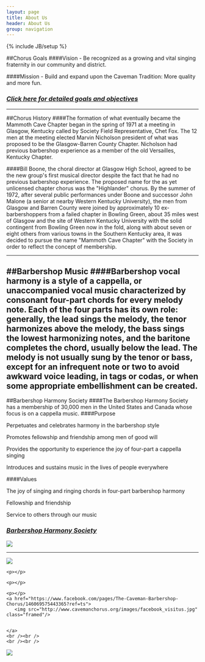 ```yaml
---
layout: page
title: About Us 
header: About Us
group: navigation
---
```

{% include JB/setup %}

##Chorus Goals
####Vision - Be recognized as a growing and vital singing fraternity in our community and district.
<p></p>
####Mission - Build and expand upon the Caveman Tradition:  More quality and more fun.
<p></p>

### [_Click here for detailed goals and objectives_](/goals.html)
---
##Chorus History
####The formation of what eventually became the Mammoth Cave Chapter began in the spring of 1971 at a meeting in Glasgow, Kentucky called by Society Field Representative, Chet Fox. The 12 men at the meeting elected Marvin Nicholson president of what was proposed to be the Glasgow-Barren County Chapter. Nicholson had previous barbershop experience as a member of the old Versailles, Kentucky Chapter.

 <p></p>

####Bill Boone, the choral director at Glasgow High School, agreed to be the new group's first musical director despite the fact that he had no previous barbershop experience. The proposed name for the as yet unlicensed chapter chorus was the "Highlander" chorus. By the summer of 1972, after several public performances under Boone and successor John Malone (a senior at nearby Western Kentucky University), the men from Glasgow and Barren County were joined by approximately 10 ex-barbershoppers from a failed chapter in Bowling Green, about 35 miles west of Glasgow and the site of Western Kentucky University with the solid contingent from Bowling Green now in the fold, along with about seven or eight others from various towns in the Southern Kentucky area, it was decided to pursue the name "Mammoth Cave Chapter" with the Society in order to reflect the concept of membership.


---
##Barbershop Music
####Barbershop vocal harmony is a style of a cappella, or unaccompanied vocal music characterized by consonant four-part chords for every melody note. Each of the four parts has its own role: generally, the lead sings the melody, the tenor harmonizes above the melody, the bass sings the lowest harmonizing notes, and the baritone completes the chord, usually below the lead. The melody is not usually sung by the tenor or bass, except for an infrequent note or two to avoid awkward voice leading, in tags or codas, or when some appropriate embellishment can be created. 
---
##Barbershop Harmony Society
####The Barbershop Harmony Society has a membership of 30,000 men in the United States and Canada whose focus is on a cappella music.
####Purpose

Perpetuates and celebrates harmony in the barbershop style

Promotes fellowship and friendship among men of good will

Provides the opportunity to experience the joy of four-part a cappella singing

Introduces and sustains music in the lives of people everywhere

####Values

The joy of singing and ringing chords in four-part barbershop harmony

Fellowship and friendship

Service to others through our music

### [_Barbershop Harmony Society_](barbershop.org)

<img src="http://www.cavemanchorus.org/images/BHS_logo_412x68.jpg" class="framed" />


---


<div>
  <div class="span4 footer-left">
    <a href="http://barbershop.org"> 
      <img src="http://www.cavemanchorus.org/BHSlogo.gif" class="framed"/>
    </a>
    <p></p>
    <p></p>
    
    <p></p>
  
    <p></p>
   
  </div>
  <div class="span4 footer-middle">
    
    <p></p>
    <a href="https://www.facebook.com/pages/The-Caveman-Barbershop-Chorus/146069575443365?ref=ts">
       <img src="http://www.cavemanchorus.org/images/facebook_visitus.jpg" class="framed"/>
    
     
    </a>
    <br /><br />
    <br /><br />
    
  </div>
  <div class="span3 footer-right">
    <a href="http://www.cardinaldistrict.org">
      <img src="http://www.cavemanchorus.org/cardinallogo.gif" class="framed"/>
    </a>
    <p></p>
    <p></p>
    <p></p>
    <p></p>
    <p></p>
    <p></p>
    <p></p>
    <p></p>
  </div>
</div>

